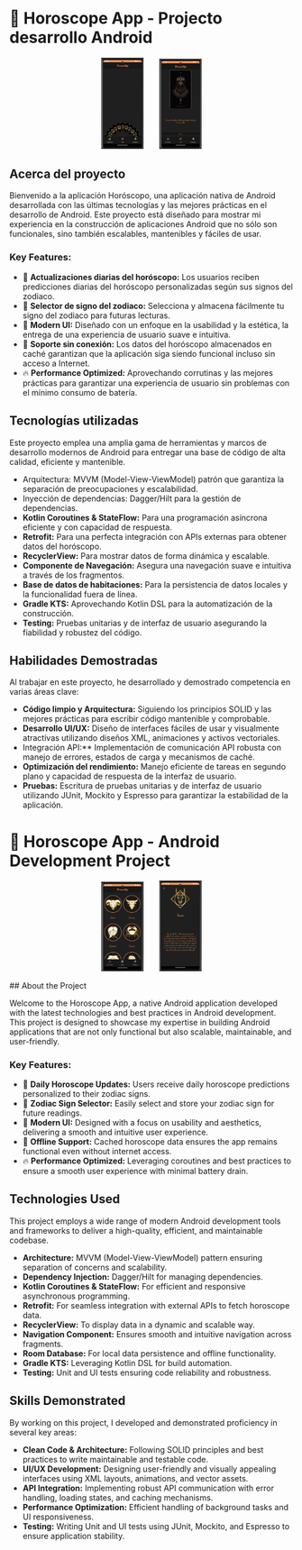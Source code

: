 # 🌟 Horoscope App - Projecto desarrollo Android

<p align="center">
  <img src="/screenShots/principal2.png" alt="Principal Screen" width="15%" style="margin-right: 20dp">
   &nbsp;&nbsp;&nbsp;&nbsp;&nbsp; <!-- 5 espacios no separables -->
  <img src="/screenShots/detalle2.png" alt="Detail Screen" width="15%">
</p>

## Acerca del proyecto

Bienvenido a la aplicación Horóscopo, una aplicación nativa de Android desarrollada con las últimas tecnologías y las mejores prácticas en el desarrollo de Android. Este proyecto está diseñado para mostrar mi experiencia en la construcción de aplicaciones Android que no sólo son funcionales, sino también escalables, mantenibles y fáciles de usar.

### Key Features:
- 🌌 **Actualizaciones diarias del horóscopo:** Los usuarios reciben predicciones diarias del horóscopo personalizadas según sus signos del zodiaco.
- 📅 **Selector de signo del zodiaco:** Selecciona y almacena fácilmente tu signo del zodiaco para futuras lecturas.
- 🎨 **Modern UI:** Diseñado con un enfoque en la usabilidad y la estética, la entrega de una experiencia de usuario suave e intuitiva.
- 🔄 **Soporte sin conexión:** Los datos del horóscopo almacenados en caché garantizan que la aplicación siga siendo funcional incluso sin acceso a Internet.
- 🔥 **Performance Optimized:** Aprovechando corrutinas y las mejores prácticas para garantizar una experiencia de usuario sin problemas con el mínimo consumo de batería.

## Tecnologías utilizadas
Este proyecto emplea una amplia gama de herramientas y marcos de desarrollo modernos de Android para entregar una base de código de alta calidad, eficiente y mantenible.

- Arquitectura: MVVM (Model-View-ViewModel) patrón que garantiza la separación de preocupaciones y escalabilidad.
- Inyección de dependencias: Dagger/Hilt para la gestión de dependencias.
- **Kotlin Coroutines & StateFlow:** Para una programación asíncrona eficiente y con capacidad de respuesta.
- **Retrofit:** Para una perfecta integración con APIs externas para obtener datos del horóscopo.
- **RecyclerView:** Para mostrar datos de forma dinámica y escalable.
- **Componente de Navegación:** Asegura una navegación suave e intuitiva a través de los fragmentos.
- **Base de datos de habitaciones:** Para la persistencia de datos locales y la funcionalidad fuera de línea.
- **Gradle KTS:** Aprovechando Kotlin DSL para la automatización de la construcción.
- **Testing:** Pruebas unitarias y de interfaz de usuario asegurando la fiabilidad y robustez del código.

## Habilidades Demostradas
Al trabajar en este proyecto, he desarrollado y demostrado competencia en varias áreas clave:

- **Código limpio y Arquitectura:** Siguiendo los principios SOLID y las mejores prácticas para escribir código mantenible y comprobable.
- **Desarrollo UI/UX:** Diseño de interfaces fáciles de usar y visualmente atractivas utilizando diseños XML, animaciones y activos vectoriales.
- Integración API:** Implementación de comunicación API robusta con manejo de errores, estados de carga y mecanismos de caché.
- **Optimización del rendimiento:** Manejo eficiente de tareas en segundo plano y capacidad de respuesta de la interfaz de usuario.
- **Pruebas:** Escritura de pruebas unitarias y de interfaz de usuario utilizando JUnit, Mockito y Espresso para garantizar la estabilidad de la aplicación.


# 🌟 Horoscope App - Android Development Project

<p align="center">
  <img src="/screenShots/principal.png" alt="Principal Screen" width="15%" style="margin-right: 20dp">
   &nbsp;&nbsp;&nbsp;&nbsp;&nbsp; <!-- 5 espacios no separables -->
  <img src="/screenShots/detalle1.png" alt="Detail Screen" width="15%">
</p>
## About the Project

Welcome to the Horoscope App, a native Android application developed with the latest technologies and best practices in Android development. This project is designed to showcase my expertise in building Android applications that are not only functional but also scalable, maintainable, and user-friendly.

### Key Features:
- 🌌 **Daily Horoscope Updates:** Users receive daily horoscope predictions personalized to their zodiac signs.
- 📅 **Zodiac Sign Selector:** Easily select and store your zodiac sign for future readings.
- 🎨 **Modern UI:** Designed with a focus on usability and aesthetics, delivering a smooth and intuitive user experience.
- 🔄 **Offline Support:** Cached horoscope data ensures the app remains functional even without internet access.
- 🔥 **Performance Optimized:** Leveraging coroutines and best practices to ensure a smooth user experience with minimal battery drain.

## Technologies Used
This project employs a wide range of modern Android development tools and frameworks to deliver a high-quality, efficient, and maintainable codebase.

- **Architecture:** MVVM (Model-View-ViewModel) pattern ensuring separation of concerns and scalability.
- **Dependency Injection:** Dagger/Hilt for managing dependencies.
- **Kotlin Coroutines & StateFlow:** For efficient and responsive asynchronous programming.
- **Retrofit:** For seamless integration with external APIs to fetch horoscope data.
- **RecyclerView:** To display data in a dynamic and scalable way.
- **Navigation Component:** Ensures smooth and intuitive navigation across fragments.
- **Room Database:** For local data persistence and offline functionality.
- **Gradle KTS:** Leveraging Kotlin DSL for build automation.
- **Testing:** Unit and UI tests ensuring code reliability and robustness.

## Skills Demonstrated
By working on this project, I developed and demonstrated proficiency in several key areas:

- **Clean Code & Architecture:** Following SOLID principles and best practices to write maintainable and testable code.
- **UI/UX Development:** Designing user-friendly and visually appealing interfaces using XML layouts, animations, and vector assets.
- **API Integration:** Implementing robust API communication with error handling, loading states, and caching mechanisms.
- **Performance Optimization:** Efficient handling of background tasks and UI responsiveness.
- **Testing:** Writing Unit and UI tests using JUnit, Mockito, and Espresso to ensure application stability.

